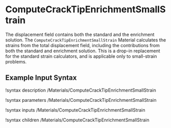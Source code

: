 
# ComputeCrackTipEnrichmentSmallStrain
The displacement field contains both the standard and the enrichment solution. The `ComputeCrackTipEnrichmentSmallStrain` Material calculates the strains from the total displacement field, including the contributions from both the standard and enrichment solution. This is a drop-in replacement for the standard strain calculators, and is applicable only to small-strain problems.

## Example Input Syntax
!syntax description /Materials/ComputeCrackTipEnrichmentSmallStrain

!syntax parameters /Materials/ComputeCrackTipEnrichmentSmallStrain

!syntax inputs /Materials/ComputeCrackTipEnrichmentSmallStrain

!syntax children /Materials/ComputeCrackTipEnrichmentSmallStrain
